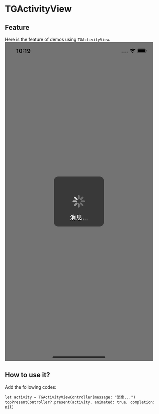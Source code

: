 # TGActivityView


## Feature
Here is the feature of demos using `TGActivityView`.
<img src="https://github.com/twiglau/TGActivityView/blob/main/loading.png">

## How to use it?
Add the following codes:

```
let activity = TGActivityViewController(message: "消息...")
topPresentController?.present(activity, animated: true, completion: nil)
```

